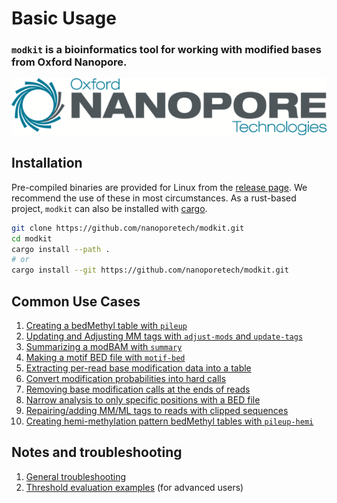 # Basic Usage

### `modkit` is a bioinformatics tool for working with modified bases from Oxford Nanopore.

![ONT_logo](./images/ONT_logo_590x106.png)

## Installation

Pre-compiled binaries are provided for Linux from the [release
page](https://github.com/nanoporetech/modkit/releases). We recommend the use of these in
most circumstances. As a rust-based project, `modkit` can also be installed with 
[cargo](https://www.rust-lang.org/learn/get-started).
```bash
git clone https://github.com/nanoporetech/modkit.git
cd modkit
cargo install --path .
# or
cargo install --git https://github.com/nanoporetech/modkit.git
```

## Common Use Cases
1. [Creating a bedMethyl table with `pileup`](./intro_bedmethyl.md)
2. [Updating and Adjusting MM tags with `adjust-mods` and `update-tags`](./intro_adjust.md)
3. [Summarizing a modBAM with `summary`](./intro_summary.md)
4. [Making a motif BED file with `motif-bed`](./intro_motif_bed.md)
5. [Extracting per-read base modification data into a table](./intro_extract.md)
6. [Convert modification probabilities into hard calls](./intro_call_mods.md)
7. [Removing base modification calls at the ends of reads](./intro_edge_filter.md)
8. [Narrow analysis to only specific positions with a BED file](./intro_include_bed.md)
9. [Repairing/adding MM/ML tags to reads with clipped sequences](./intro_repair.md)
10. [Creating hemi-methylation pattern bedMethyl tables with `pileup-hemi`](./intro_pileup_hemi.md)

## Notes and troubleshooting
1. [General troubleshooting](./troubleshooting.md)
2. [Threshold evaluation examples](./filtering_details.md) (for advanced users)

